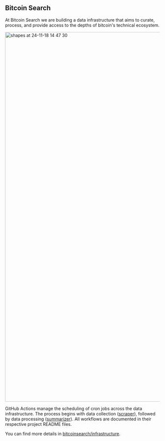 ## Bitcoin Search

At Bitcoin Search we are building a data infrastructure that aims to curate, process, and provide access to the depths of bitcoin's technical ecosystem.

<img width="1204" alt="shapes at 24-11-18 14 47 30" src="https://github.com/user-attachments/assets/7774e742-ba44-4cc2-9fb7-abbae6734f0c">

GitHub Actions manage the scheduling of cron jobs across the data infrastructure. The process begins with data collection ([scraper](https://github.com/bitcoinsearch/scraper)), followed by data processing ([summarizer](https://github.com/bitcoinsearch/summarizer)). All workflows are documented in their respective project README files. 

You can find more details in [bitcoinsearch/infrastructure](https://github.com/bitcoinsearch/infrastructure).
<!--

**Here are some ideas to get you started:**

🙋‍♀️ A short introduction - what is your organization all about?
🌈 Contribution guidelines - how can the community get involved?
👩‍💻 Useful resources - where can the community find your docs? Is there anything else the community should know?
🍿 Fun facts - what does your team eat for breakfast?
🧙 Remember, you can do mighty things with the power of [Markdown](https://docs.github.com/github/writing-on-github/getting-started-with-writing-and-formatting-on-github/basic-writing-and-formatting-syntax)
-->
